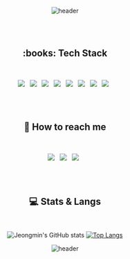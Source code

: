 <div align="center">

![header](https://capsule-render.vercel.app/api?type=Waving&color=0:a6c1ee,100:fbc2eb&height=300&section=header&text=Hi,%20I’m%20Jeongmmin!%20👀&animation=twinkling&fontSize=40&fontColor=fff)

<!-- <h3>
Hi, I’m Jeongmmin! 👋 
</h3>   -->
  
<!-- <h3 align="center">
<img src="https://user-images.githubusercontent.com/82005305/156407056-b83427e3-3cb9-4918-95fd-704efac27389.gif">
</h3> -->

</br>
</br>

<h2>
  <b>:books: Tech Stack </b>
</h2>  

<br/>

<p align="center">
<img src="https://img.shields.io/badge/HTML5-E34F26?style=flat-square&logo=HTML5&logoColor=white"/> &nbsp
<img src="https://img.shields.io/badge/CSS3-1572B6?style=flat-square&logo=CSS3&logoColor=white"/> &nbsp
<img src="https://img.shields.io/badge/JavaScript-F7DF1E?style=flat-square&logo=JavaScript&logoColor=white"/> &nbsp
<img src="https://img.shields.io/badge/Vue.js-4FC08D?style=flat-square&logo=Vue.js&logoColor=white"/> &nbsp
<img src="https://img.shields.io/badge/Spring Boot-47A248?style=flat-square&logo=Spring Boot&logoColor=white"/> &nbsp 
<img src="https://img.shields.io/badge/MySQL-4479A1?style=flat-square&logo=MySQL&logoColor=white"/> &nbsp 
<img src="https://img.shields.io/badge/Java-007396?style=flat-square&logo=Java&logoColor=white"/> &nbsp 
<img src="https://img.shields.io/badge/Amazon AWS-232F3E?style=flat-square&logo=Amazon%20AWS&logoColor=white"/> &nbsp </p>

</br>
</br>

<h2>
  <b>💎 How to reach me </b>
</h2>


<br/>

<p>
<a href="https://jeongmmin.github.io/PortfolioSite/" target="_blank"><img src="https://img.shields.io/badge/Portflio-d4a6ff?style=flat-square&logo=SitePoint&logoColor=white"/></a> &nbsp
<a href="https://min88.tistory.com/" target="_blank"><img src="https://img.shields.io/badge/Blog-09B3AF?style=flat-square&logo=Storyblok&logoColor=white"/></a> &nbsp
<a href="mailto:jmindev0808@gmail.com" target="_blank"><img src="https://img.shields.io/badge/Gmail-EA4335?style=flat-square&logo=Gmail&logoColor=white"/></a> &nbsp
</p>  

</br>
</br>  


<h2>💻 Stats & Langs</h2>
<br/>

  ![Jeongmin's GitHub stats](https://github-readme-stats.vercel.app/api?username=Jeongmmin&show_icons=true&theme=buefy)
  [![Top Langs](https://github-readme-stats.vercel.app/api/top-langs/?username=Jeongmmin&layout=compact&theme=material-palenight)](https://github.com/anuraghazra/github-readme-stats)  
  
  
![header](https://capsule-render.vercel.app/api?type=Waving&reversal=true&color=0:a6c1ee,100:fbc2eb&height=100&section=footer&text=&animation=twinkling&fontSize=40&fontColor=fff)


</br>
</br>
   
</div>
 


<!---
Jeongmmin/Jeongmmin is a ✨ special ✨ repository because its `README.md` (this file) appears on your GitHub profile.
You can click the Preview link to take a look at your changes.
--->
